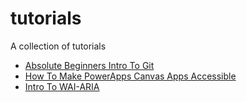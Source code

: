 # tutorials
A collection of tutorials

* [Absolute Beginners Intro To Git](Git/index.html)
* [How To Make PowerApps Canvas Apps Accessible](PowerAppsCanvas/index.html)
* [Intro To WAI-ARIA](aria/index.html)

